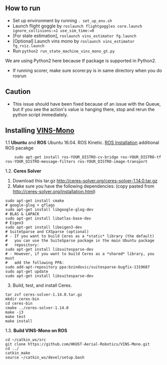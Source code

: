 ## How to run

* Set up environment by running ```. set_up_env.sh```
* Launch flight goggle by ```roslaunch flightgoggles core.launch ignore_collisions:=1 use_sim_time:=0```
* [For state estimation], ```roslaunch vins_estimator fg.launch```
* [Optional] Launch vins mono by ```roslaunch vins_estimator fg_rviz.launch```
* Run ```python2 run_state_machine_vins_mono_gt.py```

We are using Python2 here because tf package is supported in Python2.

* If running scorer, make sure scorer.py is in same directory when you do rosrun

## Caution
* This issue should have been fixed because of an issue with the Queue, but if you see the action's value is hanging there, stop and rerun the python script immediately.

## Installing [VINS-Mono](https://github.com/HKUST-Aerial-Robotics/VINS-Mono) 
1.1 **Ubuntu** and **ROS**
Ubuntu  16.04.
ROS Kinetic. [ROS Installation](http://wiki.ros.org/ROS/Installation)
additional ROS pacakge
```
    sudo apt-get install ros-YOUR_DISTRO-cv-bridge ros-YOUR_DISTRO-tf ros-YOUR_DISTRO-message-filters ros-YOUR_DISTRO-image-transport
```


1.2. **Ceres Solver**
1. Download this tar.gz http://ceres-solver.org/ceres-solver-1.14.0.tar.gz
2. Make sure you have the following dependencies: (copy pasted from http://ceres-solver.org/installation.html)
```
sudo apt-get install cmake
# google-glog + gflags
sudo apt-get install libgoogle-glog-dev
# BLAS & LAPACK
sudo apt-get install libatlas-base-dev
# Eigen3
sudo apt-get install libeigen3-dev
# SuiteSparse and CXSparse (optional)
# - If you want to build Ceres as a *static* library (the default)
#   you can use the SuiteSparse package in the main Ubuntu package
#   repository:
sudo apt-get install libsuitesparse-dev
# - However, if you want to build Ceres as a *shared* library, you must
#   add the following PPA:
sudo add-apt-repository ppa:bzindovic/suitesparse-bugfix-1319687
sudo apt-get update
sudo apt-get install libsuitesparse-dev
```
3. Build, test, and install Ceres. 
```
tar zxf ceres-solver-1.14.0.tar.gz
mkdir ceres-bin
cd ceres-bin
cmake ../ceres-solver-1.14.0
make -j3
make test
make install
```
1.3. **Build VINS-Mono on ROS**
``` 
cd ~/catkin_ws/src
git clone https://github.com/HKUST-Aerial-Robotics/VINS-Mono.git
cd ../
catkin_make
source ~/catkin_ws/devel/setup.bash
```
